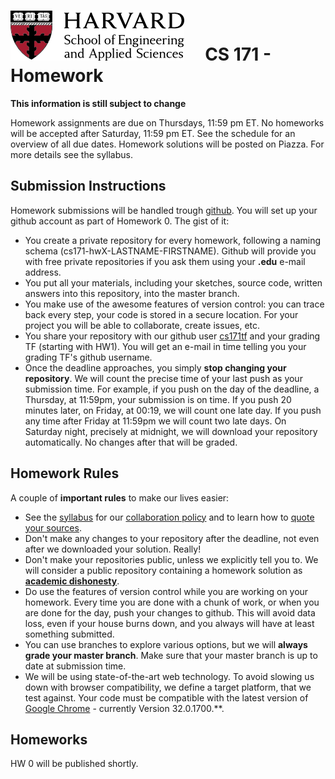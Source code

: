 # ![](i/seas.png) &nbsp; &nbsp; CS 171 - Homework

**This information is still subject to change**

Homework assignments are due on Thursdays, 11:59 pm ET. No homeworks will be accepted after Saturday, 11:59 pm ET. See the schedule for an overview of all due dates. Homework solutions will be posted on Piazza. For more details see the syllabus. 

## Submission Instructions

Homework submissions will be handled trough [github](http://github.com). You will set up your github account as part of Homework 0. The gist of it:

 * You create a private repository for every homework, following a naming schema (cs171-hwX-LASTNAME-FIRSTNAME). Github will provide you with free private repositories if you ask them using your **.edu** e-mail address.
 * You put all your materials, including your sketches, source code, written answers into this repository, into the master branch.
 * You make use of the awesome features of version control: you can trace back every step, your code is stored in a secure location. For your project you will be able to collaborate, create issues, etc.
 * You share your repository with our github user [cs171tf](http://github.com/cs171tf) and your grading TF (starting with HW1). You will get an e-mail in time telling you your grading TF's github username.
 * Once the deadline approaches, you simply **stop changing your repository**. We will count the precise time of your last push as your submission time. For example, if you push on the day of the deadline, a Thursday, at 11:59pm, your submission is on time. If you push 20 minutes later, on Friday, at 00:19, we will count one late day. If you push any time after Friday at 11:59pm we will count two late days. On Saturday night, precisely at midnight, we will download your repository automatically. No changes after that will be graded. 

## Homework Rules
 
A couple of **important rules** to make our lives easier:
 
 * See the [syllabus](#!syllabus.md) for our [collaboration policy](#!syllabus.md#Collaboration_Policy) and to learn how to [quote your sources](#!syllabus.md#Quoting_Sources). 
 * Don't make any changes to your repository after the deadline, not even after we downloaded your solution. Really!
 * Don't make your repositories public, unless we explicitly tell you to. We will consider a public repository containing a homework solution as **[academic dishonesty](http://isites.harvard.edu/icb/icb.do?keyword=k88702&pageid=icb.page516359)**.
 * Do use the features of version control while you are working on your homework. Every time you are done with a chunk of work, or when you are done for the day, push your changes to github. This will avoid data loss, even if your house burns down, and you always will have at least something submitted.
 * You can use branches to explore various options, but we will **always grade your master branch**. Make sure that your master branch is up to date at submission time.
 * We will be using state-of-the-art web technology. To avoid slowing us down with browser compatibility, we define a target platform, that we test against. Your code must be compatible with the latest version of [Google Chrome](https://www.google.com/chrome) - currently Version 32.0.1700.**.
 
## Homeworks
 
HW 0 will be published shortly. 


